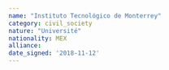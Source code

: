 ```yaml
---
name: "Instituto Tecnológico de Monterrey"
category: civil_society
nature: "Université"
nationality: MEX
alliance: 
date_signed: '2018-11-12'
---
```

    